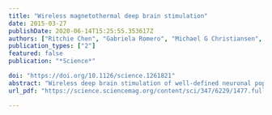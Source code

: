 ```yaml
---
title: "Wireless magnetothermal deep brain stimulation"
date: 2015-03-27
publishDate: 2020-06-14T15:25:55.353617Z
authors: ["Ritchie Chen", "Gabriela Romero", "Michael G Christiansen", "Alan Mohr", "Polina Anikeeva"]
publication_types: ["2"]
featured: false
publication: "*Science*"

doi: "https://doi.org/10.1126/science.1261821"
abstract: "Wireless deep brain stimulation of well-defined neuronal populations could facilitate the study of intact brain circuits and the treatment of neurological disorders. Here, we demonstrate minimally invasive and remote neural excitation through the activation of the heat-sensitive capsaicin receptor TRPV1 by magnetic nanoparticles. When exposed to alternating magnetic fields, the nanoparticles dissipate heat generated by hysteresis, triggering widespread and reversible firing of TRPV1+ neurons. Wireless magnetothermal stimulation in the ventral tegmental area of mice evoked excitation in subpopulations of neurons in the targeted brain region and in structures receiving excitatory projections. The nanoparticles persisted in the brain for over a month, allowing for chronic stimulation without the need for implants and connectors."
url_pdf: "https://science.sciencemag.org/content/sci/347/6229/1477.full.pdf"

---
```



